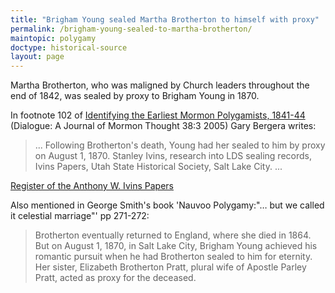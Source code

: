 ```yaml
---
title: "Brigham Young sealed Martha Brotherton to himself with proxy"
permalink: /brigham-young-sealed-to-martha-brotherton/
maintopic: polygamy
doctype: historical-source
layout: page
---
```


Martha Brotherton, who was maligned by Church leaders throughout the end of
1842, was sealed by proxy to Brigham Young in 1870.

In footnote 102 of [Identifying the Earliest Mormon Polygamists,
1841-44](https://www.jstor.org/stable/pdf/45227374.pdf) (Dialogue: A Journal
of Mormon Thought 38:3 2005) Gary Bergera writes:

> ... Following Brotherton's death, Young had her sealed to him by proxy on
> August 1, 1870. Stanley Ivins, research into LDS sealing records, Ivins
> Papers, Utah State Historical Society, Salt Lake City. ...

[Register of the Anthony W. Ivins
Papers](https://collections.lib.utah.edu/details?id=462834#idm299)

Also mentioned in George Smith's book 'Nauvoo Polygamy:"… but we called it
celestial marriage"' pp 271-272:

> Brotherton eventually returned to England, where she died in 1864. But on
> August 1, 1870, in Salt Lake City, Brigham Young achieved his romantic
> pursuit when he had Brotherton sealed to him for eternity. Her sister,
> Elizabeth Brotherton Pratt, plural wife of Apostle Parley Pratt, acted as
> proxy for the deceased.
